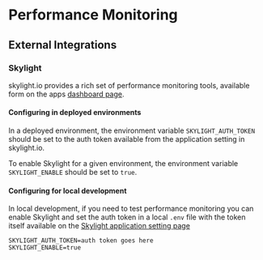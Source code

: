 # Performance Monitoring

## External Integrations

### Skylight

skylight.io provides a rich set of performance monitoring tools, available form
on the apps [dashboard page](https://www.skylight.io/app/applications/t8bEzG0cuIkd).

#### Configuring in deployed environments

In a deployed environment, the environment variable
`SKYLIGHT_AUTH_TOKEN` should be set to the auth token available
from the application setting in skylight.io.

To enable Skylight for a given environment, the environment variable `SKYLIGHT_ENABLE` should be set to `true`.

#### Configuring for local development

In local development, if you need to test performance monitoring you can enable
Skylight and set the auth token in a local `.env` file with the token itself available on the
[Skylight application setting page](https://www.skylight.io/app/settings/1woC6LIhRprp/app_settings)

```
SKYLIGHT_AUTH_TOKEN=auth token goes here
SKYLIGHT_ENABLE=true
```